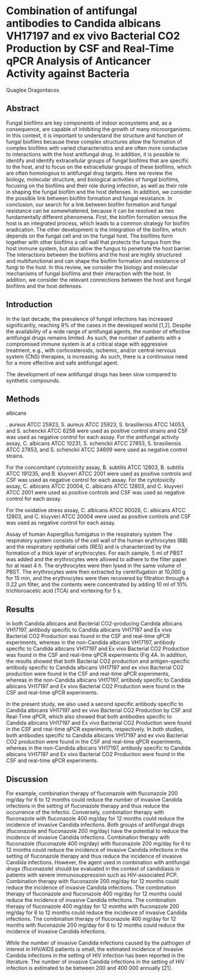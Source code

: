 # Combination of antifungal antibodies to Candida albicans VH17197 and ex vivo Bacterial CO2 Production by CSF and Real-Time qPCR Analysis of Anticancer Activity against Bacteria
Quaglee Dragontacos


## Abstract
Fungal biofilms are key components of indoor ecosystems and, as a consequence, are capable of inhibiting the growth of many microorganisms. In this context, it is important to understand the structure and function of fungal biofilms because these complex structures allow the formation of complex biofilms with varied characteristics and are often more conducive to interactions with the host antifungal drug. In addition, it is possible to identify and identify extracellular groups of fungal biofilms that are specific to the host, and to focus on the extracellular groups of these biofilms, which are often homologous to antifungal drug targets. Here we review the biology, molecular structure, and biological activities of fungal biofilms, focusing on the biofilms and their role during infection, as well as their role in shaping the fungal biofilm and the host defenses. In addition, we consider the possible link between biofilm formation and fungal resistance. In conclusion, our search for a link between biofilm formation and fungal resistance can be somewhatened, because it can be resolved as two fundamentally different phenomena. First, the biofilm formation versus the host is an integrated process, which leads to a common strategy for biofilm eradication. The other development is the integration of the biofilm, which depends on the fungal cell and on the fungal host. The biofilms form together with other biofilms a cell wall that protects the fungus from the host immune system, but also allow the fungus to penetrate the host barrier. The interactions between the biofilms and the host are highly structured and multifunctional and can shape the biofilm formation and resistance of fungi to the host. In this review, we consider the biology and molecular mechanisms of fungal biofilms and their interaction with the host. In addition, we consider the relevant connections between the host and fungal biofilms and the host defenses.


## Introduction
In the last decade, the prevalence of fungal infections has increased significantly, reaching 9% of the cases in the developed world [1,2]. Despite the availability of a wide range of antifungal agents, the number of effective antifungal drugs remains limited. As such, the number of patients with a compromised immune system is at a critical stage with aggressive treatment, e.g., with corticosteroids, ischemic, and/or central nervous system (CNS) therapies, is increasing. As such, there is a continuous need for a more effective and safe antifungal agent.

The development of new antifungal drugs has been slow compared to synthetic compounds.


## Methods
albicans

. aureus ATCC 25923, S. aureus ATCC 25923, S. brasiliensis ATCC 14053, and S. schenckii ATCC 6258 were used as positive control strains and CSF was used as negative control for each assay. For the antifungal activity assay, C. albicans ATCC 10231, S. schenckii ATCC 27853, S. brasiliensis ATCC 27853, and S. schenckii ATCC 34609 were used as negative control strains.

For the concomitant cytotoxicity assay, B. subtilis ATCC 12803, B. subtilis ATCC 191235, and B. kluyveri ATCC 2001 were used as positive controls and CSF was used as negative control for each assay. For the cytotoxicity assay, C. albicans ATCC 20004, C. albicans ATCC 12803, and C. kluyveri ATCC 2001 were used as positive controls and CSF was used as negative control for each assay.

For the oxidative stress assay, C. albicans ATCC 90028, C. albicans ATCC 12803, and C. kluyveri ATCC 20004 were used as positive controls and CSF was used as negative control for each assay.

Assay of human Aspergillus fumigatus in the respiratory system
The respiratory system consists of the cell wall of the human erythrocytes (BB) and the respiratory epithelial cells (RES) and is characterized by the formation of a thick layer of erythrocytes. For each sample, 5 ml of PBST was added and the erythrocytes were allowed to adhere to the filter paper for at least 4 h. The erythrocytes were then lysed in the same volume of PBST. The erythrocytes were then extracted by centrifugation at 10,000 g for 15 min, and the erythrocytes were then recovered by filtration through a 0.22 µm filter, and the contents were concentrated by adding 10 ml of 10% trichloroacetic acid (TCA) and vortexing for 5 s.


## Results
In both Candida albicans and Bacterial CO2-producing Candida albicans VH17197, antibody specific to Candida albicans VH17197 and Ex vivo Bacterial CO2 Production was found in the CSF and real-time qPCR experiments, whereas in the non-Candida albicans VH17197, antibody specific to Candida albicans VH17197 and Ex vivo Bacterial CO2 Production was found in the CSF and real-time qPCR experiments (Fig 4A. In addition, the results showed that both Bacterial CO2 production and antigen-specific antibody specific to Candida albicans VH17197 and ex vivo Bacterial CO2 production were found in the CSF and real-time qPCR experiments, whereas in the non-Candida albicans VH17197, antibody specific to Candida albicans VH17197 and Ex vivo Bacterial CO2 Production were found in the CSF and real-time qPCR experiments.

In the present study, we also used a second specific antibody specific to Candida albicans VH17197 and ex vivo Bacterial CO2 Production by CSF and Real-Time qPCR, which also showed that both antibodies specific to Candida albicans VH17197 and Ex vivo Bacterial CO2 Production were found in the CSF and real-time qPCR experiments, respectively. In both studies, both antibodies specific to Candida albicans VH17197 and ex vivo Bacterial CO2 production were found in the CSF and real-time qPCR experiments, whereas in the non-Candida albicans VH17197, antibody specific to Candida albicans VH17197 and Ex vivo Bacterial CO2 Production were found in the CSF and real-time qPCR experiments.


## Discussion
For example, combination therapy of fluconazole with fluconazole 200 mg/day for 6 to 12 months could reduce the number of invasive Candida infections in the setting of fluconazole therapy and thus reduce the occurrence of the infectio. Conversely, combination therapy with fluconazole with fluconazole 400 mg/day for 12 months could reduce the incidence of invasive Candida infections. Both groups of antifungal drugs (fluconazole and fluconazole 200 mg/day) have the potential to reduce the incidence of invasive Candida infections. Combination therapy with fluconazole (fluconazole 400 mg/day) with fluconazole 200 mg/day for 6 to 12 months could reduce the incidence of invasive Candida infections in the setting of fluconazole therapy and thus reduce the incidence of invasive Candida infections. However, the agent used in combination with antifungal drugs (fluconazole) should be evaluated in the context of candidiasis in patients with severe immunosuppression such as HIV-associated PCP. Combination therapy with fluconazole 200 mg/day for 12 months could reduce the incidence of invasive Candida infections. The combination therapy of fluconazole and fluconazole 400 mg/day for 12 months could reduce the incidence of invasive Candida infections. The combination therapy of fluconazole 400 mg/day for 12 months with fluconazole 200 mg/day for 6 to 12 months could reduce the incidence of invasive Candida infections. The combination therapy of fluconazole 400 mg/day for 12 months with fluconazole 200 mg/day for 6 to 12 months could reduce the incidence of invasive Candida infections.

While the number of invasive Candida infections caused by the pathogen of interest in HIV/AIDS patients is small, the estimated incidence of invasive Candida infections in the setting of HIV infection has been reported in the literature. The number of invasive Candida infections in the setting of HIV infection is estimated to be between 200 and 400 000 annually [21].

